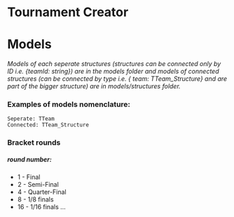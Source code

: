 # Tournament Creator

# Models

*Models of each seperate structures (structures can be connected only by ID i.e. {teamId: string}) are in the models folder and models of connected structures (can be connected by type i.e. { team: TTeam_Structure} and are part of the bigger structure) are in models/structures folder.*

### Examples of models nomenclature:
```
Seperate: TTeam
Connected: TTeam_Structure
```
### Bracket rounds
##### round number:
- 1 - Final
- 2 - Semi-Final
- 4 - Quarter-Final
- 8 - 1/8 finals
- 16 - 1/16 finals
...
